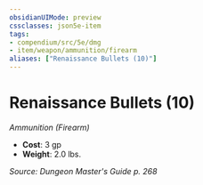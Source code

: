 ```yaml
---
obsidianUIMode: preview
cssclasses: json5e-item
tags:
- compendium/src/5e/dmg
- item/weapon/ammunition/firearm
aliases: ["Renaissance Bullets (10)"]
---
```

# Renaissance Bullets (10)
*Ammunition (Firearm)*  

- **Cost**: 3 gp
- **Weight**: 2.0 lbs.

*Source: Dungeon Master's Guide p. 268*